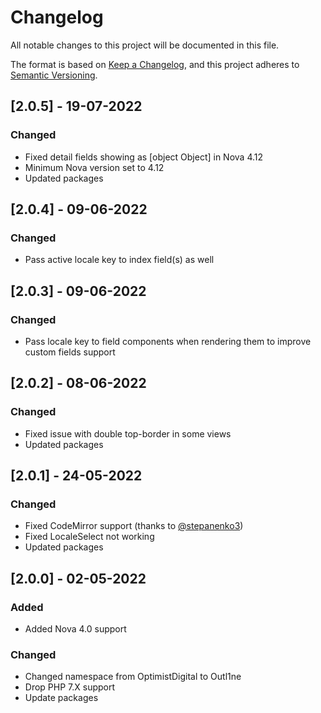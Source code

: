 # Changelog

All notable changes to this project will be documented in this file.

The format is based on [Keep a Changelog](https://keepachangelog.com/en/1.0.0/),
and this project adheres to [Semantic Versioning](https://semver.org/spec/v2.0.0.html).

## [2.0.5] - 19-07-2022

### Changed

- Fixed detail fields showing as [object Object] in Nova 4.12
- Minimum Nova version set to 4.12
- Updated packages

## [2.0.4] - 09-06-2022

### Changed

- Pass active locale key to index field(s) as well

## [2.0.3] - 09-06-2022

### Changed

- Pass locale key to field components when rendering them to improve custom fields support

## [2.0.2] - 08-06-2022

### Changed

- Fixed issue with double top-border in some views
- Updated packages

## [2.0.1] - 24-05-2022

### Changed

- Fixed CodeMirror support (thanks to [@stepanenko3](https://github.com/stepanenko3))
- Fixed LocaleSelect not working
- Updated packages

## [2.0.0] - 02-05-2022

### Added

- Added Nova 4.0 support

### Changed

- Changed namespace from OptimistDigital to Outl1ne
- Drop PHP 7.X support
- Update packages
